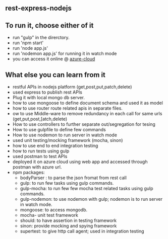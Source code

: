 rest-express-nodejs
-------------------

## To run it, choose either of it
* run "gulp"  in the direrctory.
* run 'npm start'
* run 'node app.js'
* run 'nodemon app.js' for running it in watch mode
* you can access it online @ [azure-cloud](https://rest-express-nodejs.azurewebsites.net/)


## What else you can learn from it
* restful APIs in nodejs platform (get,post,put,patch,delete)
* used express to publish rest APIs
* Plug it with local mongo db server.
* how to use mongoose to define document schema and used it as model
* how to use router route related apis in separate files.
* ow to use Middle-ware to remove redundancy in each call for same urls (get,put,post,[atch,delete)
* How to use controllers to further separate out/segregation for tesing
* How to use gulpfile to define few commands
* How to use nodemon to run server in watch mode
* used unit testing/mocking framework (mocha, sinon) 
* how to use end to end integration testing 
* how to run tests using gulp
* used postman to test APIs
* deployed it on azure cloud using web app and accessed through postman with azure url.
* npm packages:	
	* bodyParser : to parse the json fromat from rest call
	* gulp: to run few tasks using gulp commands.
	* gulp-mocha: to run few few mocha test related tasks using gulp commands.
	* gulp-nodemon: to use nodemon with gulp; nodemon is to run server in watch mode.
	* mongoose: to access mongodb.
	* mocha- unit test framework
	* should: to have assertion in testing framework
	* sinon: provide mocking and spying framework
	* supertest: to give http call agent; used in integration testing
